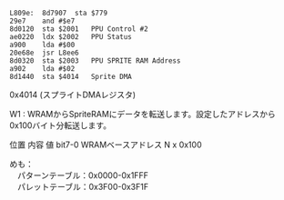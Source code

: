 
```
L809e:	8d7907	sta	$779
29e7	and	#$e7
8d0120	sta	$2001	PPU Control #2
ae0220	ldx	$2002	PPU Status
a900	lda	#$00
20e68e	jsr	L8ee6
8d0320	sta	$2003	PPU SPRITE RAM Address
a902	lda	#$02
8d1440	sta	$4014	Sprite DMA
```

0x4014 (スプライトDMAレジスタ)

W1 : WRAMからSpriteRAMにデータを転送します。設定したアドレスから0x100バイト分転送します。

位置	内容	値
bit7-0	WRAMベースアドレス	N x 0x100

めも：  
　パターンテーブル：0x0000-0x1FFF  
　パレットテーブル：0x3F00-0x3F1F  

